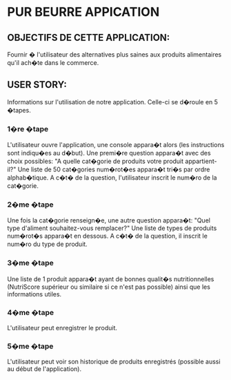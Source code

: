# PUR BEURRE APPICATION

## OBJECTIFS DE CETTE APPLICATION:
Fournir � l'utilisateur des alternatives plus saines aux produits alimentaires qu'il ach�te dans le commerce.


## USER STORY:
Informations sur l'utilisation de notre application. Celle-ci se d�roule en 5 �tapes.

### 1�re �tape
L'utilisateur ouvre l'application, une console appara�t alors (les instructions sont indiqu�es au d�but).
Une premi�re question appara�t avec des choix possibles:
"A quelle cat�gorie de produits votre produit appartient-il?"
Une liste de 50 cat�gories num�rot�es appara�t tri�s par ordre alphab�tique.
A c�t� de la question, l'utilisateur inscrit le num�ro de la cat�gorie.

### 2�me �tape
Une fois la cat�gorie renseign�e, une autre question appara�t:
"Quel type d'aliment souhaitez-vous remplacer?"
Une liste de types de produits num�rot�s appara�t en dessous.
A c�t� de la question, il inscrit le num�ro du type de produit.

### 3�me �tape
Une liste de 1 produit appara�t ayant de bonnes qualit�s nutritionnelles (NutriScore supérieur ou similaire si ce n'est pas possible) ainsi que les informations utiles.

### 4�me �tape
L'utilisateur peut enregistrer le produit.

### 5�me �tape
L'utilisateur peut voir son historique de produits enregistrés (possible aussi au début de l'application).

